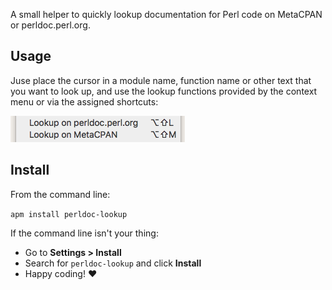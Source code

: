 A small helper to quickly lookup documentation for Perl code on MetaCPAN or perldoc.perl.org.

## Usage

Juse place the cursor in a module name, function name or other text that you want to look up, and use the lookup functions provided by the context menu or via the assigned shortcuts:

<p><img src="https://github.com/mgruner/perldoc-lookup/raw/master/screenshot-context-menu.png" alt="Context menu screenshot"></p>

## Install

From the command line:

`apm install perldoc-lookup`

If the command line isn't your thing:

- Go to **Settings > Install**
- Search for `perldoc-lookup` and click **Install**
- Happy coding! :heart:
